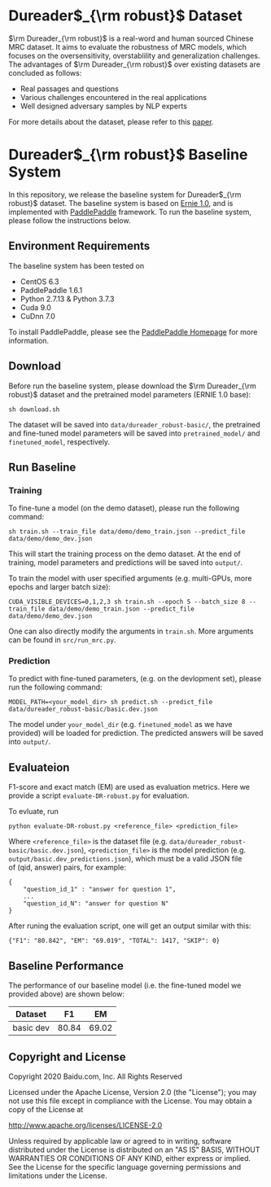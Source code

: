 # Dureader$_{\rm robust}$ Dataset
$\rm Dureader_{\rm robust}$ is a real-word and human sourced Chinese MRC dataset. It aims to evaluate the robustness of MRC models, which focuses on the oversensitivity, overstablility and generalization challenges. The advantages of $\rm Dureader_{\rm robust}$ over existing datasets are concluded as follows:

- Real passages and questions
- Various challenges encountered in the real applications
- Well designed adversary samples by NLP experts
 
For more details about the dataset, please refer to this [paper](None).

# Dureader$_{\rm robust}$ Baseline System
In this repository, we release the baseline system for Dureader$_{\rm robust}$ dataset. The baseline system is based on [Ernie 1.0](https://arxiv.org/abs/1904.09223), and is implemented with [PaddlePaddle](https://www.paddlepaddle.org.cn/) framework. To run the baseline system, please follow the instructions below.

## Environment Requirements
The baseline system has been tested on

 - CentOS 6.3
 - PaddlePaddle 1.6.1 
 - Python 2.7.13 & Python 3.7.3
 - Cuda 9.0
 - CuDnn 7.0
 
To install PaddlePaddle, please see the [PaddlePaddle Homepage](http://paddlepaddle.org/) for more information.


## Download
Before run the baseline system, please download the $\rm Dureader_{\rm robust}$ dataset and the pretrained model parameters (ERNIE 1.0 base):

```
sh download.sh
```
The dataset will be saved into `data/dureader_robust-basic/`, the pretrained and fine-tuned model parameters will be saved into `pretrained_model/` and `finetuned_model`, respectively.

## Run Baseline

### Training
To fine-tune a model (on the demo dataset), please run the following command:

```
sh train.sh --train_file data/demo/demo_train.json --predict_file data/demo/demo_dev.json 
```
This will start the training process on the demo dataset. At the end of training, model parameters and predictions will be saved into `output/`. 

To train the model with user specified arguments (e.g. multi-GPUs, more epochs and larger batch size):

```
CUDA_VISIBLE_DEVICES=0,1,2,3 sh train.sh --epoch 5 --batch_size 8 --train_file data/demo/demo_train.json --predict_file data/demo/demo_dev.json 
```
One can also directly modify the arguments in `train.sh`. More arguments can be found in `src/run_mrc.py`.

### Prediction
To predict with fine-tuned parameters, (e.g. on the devlopment set), please run the following command:

```
MODEL_PATH=<your_model_dir> sh predict.sh --predict_file data/dureader_robust-basic/basic.dev.json
```
The model under `your_model_dir` (e.g. `finetuned_model` as we have provided) will be loaded for prediction. The predicted answers will be saved into `output/`.

## Evaluateion
F1-score and exact match (EM) are used as evaluation metrics. Here we provide a script `evaluate-DR-robust.py` for evaluation.

To evluate, run

```
python evaluate-DR-robust.py <reference_file> <prediction_file>
```
Where `<reference_file>` is the dataset file (e.g. `data/dureader_robust-basic/basic.dev.json`), `<prediction_file>` is the model prediction (e.g. `output/basic.dev_predictions.json`), which must be a valid JSON file of (qid, answer) pairs, for example:

```
{
    "question_id_1" : "answer for question 1",
    ...
    "question_id_N": "answer for question N"
}
```

After runing the evaluation script, one will get an output similar with this:

```
{"F1": "80.842", "EM": "69.019", "TOTAL": 1417, "SKIP": 0}
```

## Baseline Performance
The performance of our baseline model (i.e. the fine-tuned model we provided above) are shown below:

| Dataset | F1 | EM |
| --- | --- | --- |
| basic dev | 80.84 | 69.02 |



## Copyright and License
Copyright 2020 Baidu.com, Inc. All Rights Reserved

Licensed under the Apache License, Version 2.0 (the "License"); you may not use this file except in compliance with the License. You may obtain a copy of the License at

http://www.apache.org/licenses/LICENSE-2.0

Unless required by applicable law or agreed to in writing, software distributed under the License is distributed on an "AS IS" BASIS, WITHOUT WARRANTIES OR CONDITIONS OF ANY KIND, either express or implied. See the License for the specific language governing permissions and limitations under the License.